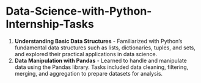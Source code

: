 # Data-Science-with-Python-Internship-Tasks
1. **Understanding Basic Data Structures** - Familiarized with Python’s fundamental data structures such as lists, dictionaries, tuples, and sets, and explored their practical applications in data science.
2. **Data Manipulation with Pandas** - Learned to handle and manipulate data using the Pandas library. Tasks included data cleaning, filtering, merging, and aggregation to prepare datasets for analysis.
